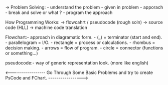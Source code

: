 -> Problem Solving:
    - understand the problem
    - given in problem
    - apporach - break and solve or what ?
    - program the approach

How Programming Works:
-> flowcahrt / pseudocode (rough soln) -> source code (HLL) -> machine code translation

Flowchart:- approach in diagramatic form.
    - (_)            =            terminator (start and end).
    - parallelogram  =            I/O.
    - rectangle      =            process or calculations.
    - rhombus        =            decision making.
    - arrows         =            flow of program.
    - circle         =            connector (functions or something...)

pseudocode:- way of generic representation look. (more like english)

<----------------- Go Through Some Basic Problems and try to create PsCode and FChart. ----------------->


